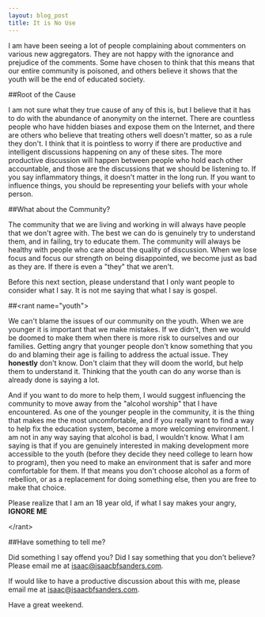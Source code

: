 ```yaml
---
layout: blog_post
title: It is No Use
---
```


I am have been seeing a lot of people complaining about commenters on various
new aggregators. They are not happy with the ignorance and prejudice of the
comments. Some have chosen to think that this means that our entire community is
poisoned, and others believe it shows that the youth will be the end of educated
society.

##Root of the Cause

I am not sure what they true cause of any of this is, but I believe that it has
to do with the abundance of anonymity on the internet. There are countless
people who have hidden biases and expose them on the Internet, and there are
others who believe that treating others well doesn't matter, so as a rule they
don't. I think that it is pointless to worry if there are productive and
intelligent discussions happening on any of these sites. The more productive
discussion will happen between people who hold each other accountable, and those
are the discussions that we should be listening to. If you say inflammatory
things, it doesn't matter in the long run. If you want to influence things, you
should be representing your beliefs with your whole person.

##What about the Community?

The community that we are living and working in will always have people that we
don't agree with. The best we can do is genuinely try to understand them, and in
failing, try to educate them. The community will always be healthy with people
who care about the quality of discussion. When we lose focus and focus our
strength on being disappointed, we become just as bad as they are. If there is
even a "they" that we aren't.

Before this next section, please understand that I only want people to consider
what I say. It is not me saying that what I say is gospel.

##&lt;rant name="youth"&gt;

We can't blame the issues of our community on the youth. When we are younger it
is important that we make mistakes. If we didn't, then we would be doomed to
make them when there is more risk to ourselves and our families. Getting angry
that younger people don't know something that you do and blaming their age is
failing to address the actual issue. They __honestly__ don't know. Don't claim
that they will doom the world, but help them to understand it. Thinking that the
youth can do any worse than is already done is saying a lot.

And if you want to do more to help them, I would suggest influencing the
community to move away from the "alcohol worship" that I have encountered. As
one of the younger people in the community, it is the thing that makes me the
most uncomfortable, and if you really want to find a way to help fix the
education system, become a more welcoming environment. I am not in any way
saying that alcohol is bad, I wouldn't know. What I am saying is that if you
are genuinely interested in making development more accessible to the youth
(before they decide they need college to learn how to program), then you need to
make an environment that is safer and more comfortable for them. If that
means you don't choose alcohol as a form of rebellion, or as a replacement for
doing something else, then you are free to make that choice.

Please realize that I am an 18 year old, if what I say makes your angry,
__IGNORE ME__

&lt;/rant&gt;

##Have something to tell me?

Did something I say offend you? Did I say something that you don't believe?
Please email me at
[isaac@isaacbfsanders.com](mailto:isaac+offended@isaacbfsanders.com).


If would like to have a productive discussion about this with me, please email
me at [isaac@isaacbfsanders.com](mailto:isaac+discussive@isaacbfsanders.com).

Have a great weekend.
